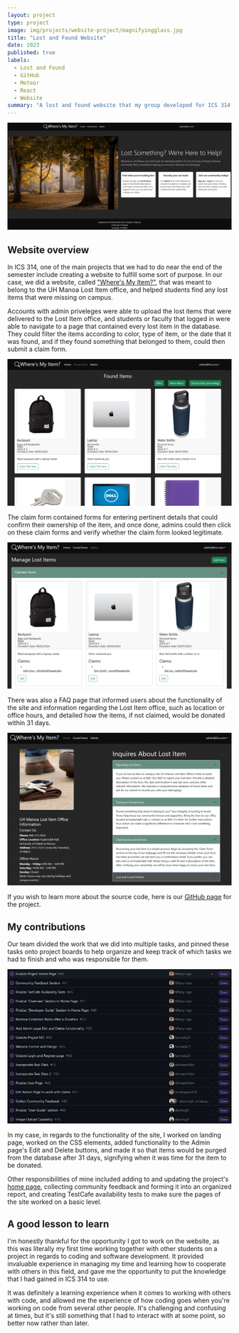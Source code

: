 ```yaml
---
layout: project
type: project
image: img/projects/website-project/magnifyingglass.jpg
title: "Lost and Found Website"
date: 2023
published: true
labels:
  - Lost and Found
  - GitHub
  - Meteor
  - React
  - Website
summary: "A lost and found website that my group developed for ICS 314."
---
```


<img class="img-fluid" src="../img/projects/website-project/website.png">

## Website overview

In ICS 314, one of the main projects that we had to do near the end of the semester include creating a website to fulfill some sort of purpose. In our case, we did a website, called ["Where's My Item?"](https://uh-manoa-lost-and-found.online/), that was meant to belong to the UH Manoa Lost Item office, and helped students find any lost items that were missing on campus. 

Accounts with admin priveleges were able to upload the lost items that were delivered to the Lost Item office, and students or faculty that logged in were able to navigate to a page that contained every lost item in the database. They could filter the items according to color, type of item, or the date that it was found, and if they found something that belonged to them, could then submit a claim form. 

<img class="img-fluid" src="../img/projects/website-project/founditemspage.png">

The claim form contained forms for entering pertinent details that could confirm their ownership of the item, and once done, admins could then click on these claim forms and verify whether the claim form looked legitimate.

<img class="img-fluid" src="../img/projects/website-project/adminpage.png">

There was also a FAQ page that informed users about the functionality of the site and information regarding the Lost Item office, such as location or office hours, and detailed how the items, if not claimed, would be donated within 31 days.

<img class="img-fluid" src="../img/projects/website-project/faqpage.png">

If you wish to learn more about the source code, here is our [GitHub page](https://github.com/orgs/wheres-my-item/repositories) for the project.

## My contributions

Our team divided the work that we did into multiple tasks, and pinned these tasks onto project boards to help organize and keep track of which tasks we had to finish and who was responsible for them.

<img class="img-fluid" src="../img/projects/website-project/tasks.png">

In my case, in regards to the functionality of the site, I worked on landing page, worked on the CSS elements, added functionality to the Admin page's Edit and Delete buttons, and made it so that items would be purged from the database after 31 days, signifying when it was time for the item to be donated. 

Other responsibilities of mine included adding to and updating the project's [home page](https://wheres-my-item.github.io/), collecting community feedback and forming it into an organized report, and creating TestCafe availability tests to make sure the pages of the site worked on a basic level.

## A good lesson to learn

I'm honestly thankful for the opportunity I got to work on the website, as this was literally my first time working together with other students on a project in regards to coding and software development. It provided invaluable experience in managing my time and learning how to cooperate with others in this field, and gave me the opportunity to put the knowledge that I had gained in ICS 314 to use. 

It was definitely a learning experience when it comes to working with others with code, and allowed me the experience of how coding goes when you're working on code from several other people. It's challenging and confusing at times, but it's still something that I had to interact with at some point, so better now rather than later.